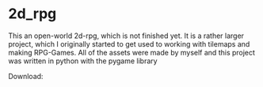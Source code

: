# 2d_rpg
This an open-world 2d-rpg, which is not finished yet.
It is a rather larger project, which I originally started to get used to working with tilemaps and making RPG-Games.
All of the assets were made by myself and this project was written in python with the pygame library

Download:

